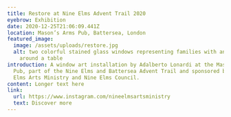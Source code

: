 ```yaml
---
title: Restore at Nine Elms Advent Trail 2020
eyebrow: Exhibition
date: 2020-12-25T21:06:09.441Z
location: Mason’s Arms Pub, Battersea, London
featured_image:
  image: /assets/uploads/restore.jpg
  alt: two colorful stained glass windows representing families with animals
    around a table
introduction: A window art installation by Adalberto Lonardi at the Mason’s Arms
  Pub, part of the Nine Elms and Battersea Advent Trail and sponsored by Nine
  Elms Arts Ministry and Nine Elms Council.
content: Longer text here
link:
  url: https://www.instagram.com/nineelmsartsministry
  text: Discover more
---
```

